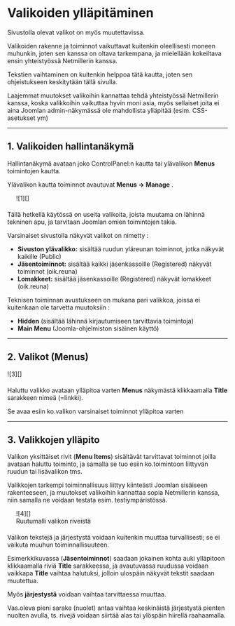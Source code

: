 # Valikoiden ylläpitäminen

Sivustolla olevat valikot on myös muutettavissa.

Valikoiden rakenne ja toiminnot vaikuttavat kuitenkin oleellisesti moneen muhunkin, joten sen kanssa
on oltava tarkempana, ja mielellään kokeiltava ensin yhteistyössä Netmillerin kanssa.

Tekstien vaihtaminen on kuitenkin helppoa tätä kautta, joten sen ohjeistukseen keskitytään tällä sivulla.

<div class='msg msg-warn'>
Laajemmat muutokset valikoihin kannattaa tehdä yhteistyössä Netmillerin kanssa,
koska valikkoihin vaikuttaa hyvin moni asia, myös sellaiset joita ei aina
Joomlan admin-näkymässä ole mahdollista ylläpitää (esim. CSS-asetukset ym)
</div>


----

## 1. Valikoiden hallintanäkymä

Hallintanäkymä avataan joko ControlPanel:n kautta tai ylävalikon __Menus__ toimintojen kautta.

Ylävalikon kautta toiminnot avautuvat __Menus -> Manage__ .

<figure class="fig-n border" style="margin:0 0 20px 20px">
![1][]
</figure>


Tällä hetkellä käytössä on useita valikoita, joista muutama on lähinnä tekninen apu, ja tarvitaan
Joomlan omien toimintojen takia.

Varsinaiset sivustolla näkyvät valikot on nimetty :

* __Sivuston ylävalikko:__ sisältää ruudun yläreunan toiminnot, jotka näkyvät kaikille (Public)
* __Jäsentoiminnot:__ sisältää kaikki jäsenkassoille (Registered) näkyvät toiminnot (oik.reuna)
* __Lomakkeet:__ sisältää jäsenkassoille (Registered) näkyvät lomakkeet (oik.reuna)

Teknisen toiminnan avustukseen on mukana pari valikkoa, joissa ei kuitenkaan ole tarvetta muutoksiin :

* __Hidden__ (sisältää lähinnä kirjautumiseen tarvittavia toimintoja)
* __Main Menu__ (Joomla-ohjelmiston sisäinen käyttö)

----


## 2. Valikot (Menus)

<figure class="fig-n border" style="margin:0 0 20px 0">
![3][]
</figure>

Haluttu valikko avataan ylläpitoa varten __Menus__ näkymästä klikkaamalla __Title__ sarakkeen nimeä (=linkki).

Se avaa esiin ko.valikon varsinaiset toiminnot ylläpitoa varten

----

## 3. Valikkojen ylläpito

Valikon yksittäiset rivit (__Menu Items__) sisältävät tarvittavat toiminnot joilla avataan haluttu
toiminto, ja samalla se tuo esiin ko.toimintoon liittyvän ruudun tai lisävalikon tms.

Valikkojen tarkempi toiminnallisuus liittyy kiinteästi Joomlan sisäiseen rakenteeseen, ja muutokset 
valikoihin kannattaa sopia Netmillerin kanssa, niin samalla ne voidaan testata esim. testiympäristössä.


<figure class="fig-n border" style="margin:0 0 20px 20px">
![4][]
<figcaption>Ruutumalli valikon riveistä</figcaption>
</figure>


Valikon tekstejä ja järjestystä voidaan kuitenkin muuttaa turvallisesti; se ei vaikuta muuhun toiminnallisuuteen.

Esimerkkikuvassa (__Jäsentoiminnot__) saadaan jokainen kohta auki ylläpitoon klikkaamalla riviä __Title__ sarakkeessa,
ja avautuvassa ruudussa voidaan vaikkapa __Title__ vaihtaa halutuksi, jolloin ulospäin näkyvät tekstit saadaan
muutettua.

Myös __järjestystä__ voidaan vaihtaa tarvittaessa muuttaa.

Vas.oleva pieni sarake (nuolet) antaa vaihtaa keskinäistä järjestystä pienten nuolten avulla,
ts. rivejä voidaan siirtää alas tai ylöspäin hiirellä raahaamalla.





[1]: kuvat/kuva151.png "Ruutumalli"
[3]: kuvat/kuva153.png "Ruutumalli"
[4]: kuvat/kuva154.png "Ruutumalli"
[5]: kuvat/kuva55.png "Ruutumalli"
[6]: kuvat/kuva56.png "Ruutumalli"
[21]: pages/mediatiedostot.md
